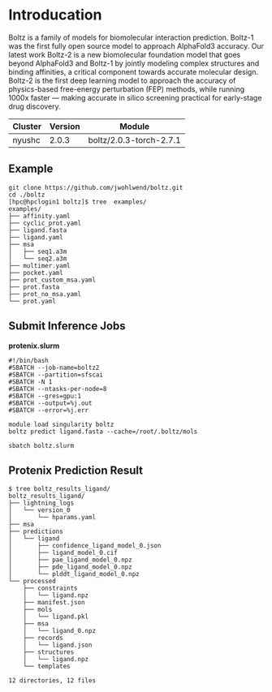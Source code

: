 # Introducation

Boltz is a family of models for biomolecular interaction prediction. Boltz-1 was the first fully open source model to approach AlphaFold3 accuracy. Our latest work Boltz-2 is a new biomolecular foundation model that goes beyond AlphaFold3 and Boltz-1 by jointly modeling complex structures and binding affinities, a critical component towards accurate molecular design. Boltz-2 is the first deep learning model to approach the accuracy of physics-based free-energy perturbation (FEP) methods, while running 1000x faster — making accurate in silico screening practical for early-stage drug discovery.

| Cluster | Version| Module                  |
|:--------|:-------|:-----------------------:|
| nyushc  | 2.0.3  | boltz/2.0.3-torch-2.7.1 |

## Example
```
git clone https://github.com/jwohlwend/boltz.git
cd ./boltz
[hpc@hpclogin1 boltz]$ tree  examples/
examples/
├── affinity.yaml
├── cyclic_prot.yaml
├── ligand.fasta
├── ligand.yaml
├── msa
│   ├── seq1.a3m
│   └── seq2.a3m
├── multimer.yaml
├── pocket.yaml
├── prot_custom_msa.yaml
├── prot.fasta
├── prot_no_msa.yaml
└── prot.yaml
```

## Submit Inference Jobs

**protenix.slurm**
```
#!/bin/bash
#SBATCH --job-name=boltz2
#SBATCH --partition=sfscai
#SBATCH -N 1
#SBATCH --ntasks-per-node=8
#SBATCH --gres=gpu:1
#SBATCH --output=%j.out
#SBATCH --error=%j.err

module load singularity boltz
boltz predict ligand.fasta --cache=/root/.boltz/mols
```

```
sbatch boltz.slurm
```

## Protenix Prediction Result

```
$ tree boltz_results_ligand/
boltz_results_ligand/
├── lightning_logs
│   └── version_0
│       └── hparams.yaml
├── msa
├── predictions
│   └── ligand
│       ├── confidence_ligand_model_0.json
│       ├── ligand_model_0.cif
│       ├── pae_ligand_model_0.npz
│       ├── pde_ligand_model_0.npz
│       └── plddt_ligand_model_0.npz
└── processed
    ├── constraints
    │   └── ligand.npz
    ├── manifest.json
    ├── mols
    │   └── ligand.pkl
    ├── msa
    │   └── ligand_0.npz
    ├── records
    │   └── ligand.json
    ├── structures
    │   └── ligand.npz
    └── templates

12 directories, 12 files
```
